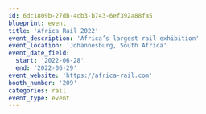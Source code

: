 ```yaml
---
id: 6dc1809b-27db-4cb3-b743-6ef392a88fa5
blueprint: event
title: 'Africa Rail 2022'
event_description: 'Africa’s largest rail exhibition'
event_location: 'Johannesburg, South Africa'
event_date_field:
  start: '2022-06-28'
  end: '2022-06-29'
event_website: 'https://africa-rail.com'
booth_number: '209'
categories: rail
event_type: event
---
```

